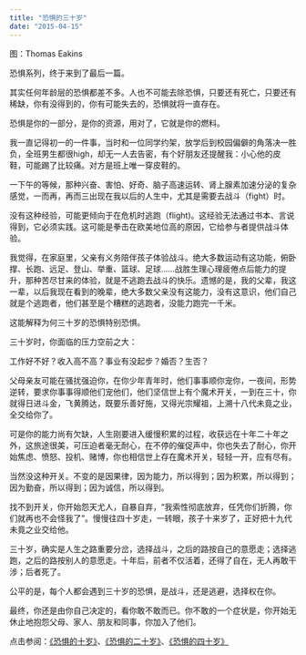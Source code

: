 ```yaml
---
title: "恐惧的三十岁"
date: "2015-04-15"
---
```


图：Thomas Eakins

恐惧系列，终于来到了最后一篇。

其实任何年龄层的恐惧都差不多。人也不可能去除恐惧，只要还有死亡，只要还有稀缺，你有没得到的，你有可能失去的，恐惧就将一直存在。

恐惧是你的一部分，是你的资源，用对了，它就是你的燃料。

我一直记得初一的一件事，当时和一位同学约架，放学后到校园偏僻的角落决一胜负，全班男生都很high，却无一人去告密，有个好朋友还提醒我：小心他的皮鞋，可能踢了比较痛。对方是班上唯一穿皮鞋的。

一下午的等候，那种兴奋、害怕、好奇、脑子高速运转、肾上腺素加速分泌的复杂感觉，一而再，再而三出现在我以后的人生中，尤其是需要去战斗（fight）时。

没有这种经验，可能更倾向于在危机时逃跑（flight)。这经验无法通过书本、言说得到，它必须实践。这可能是拳击在欧美地位高的原因，它给参与者提供战斗体验。

我觉得，在家庭里，父亲有义务陪伴孩子体验战斗。绝大多数运动有这功能，俯卧撑、长跑、远足、登山、举重、篮球、足球……战胜生理心理疲倦点后能力的提升，那种苦尽甘来的体验，就是不逃跑去战斗的快乐。遗憾的是，我的父辈，我这一辈，以后我现在看到的晚辈，绝大多数父亲没有这能力，没有这意识，他们自己就是个逃跑者，他们甚至是个糟糕的逃跑者，没能力跑完一千米。

这能解释为何三十岁的恐惧特别恐惧。

三十岁时，你面临的压力空前之大：

工作好不好？收入高不高？事业有没起步？婚否？生否？

父母亲友可能在骚扰强迫你，在你少年青年时，他们事事顺你宠你，一夜间，形势逆转，要求你事事得顺他们宠他们，他们坚信世上有个魔术开关，一到在三十，你就得日进斗金，飞黄腾达，既要乐善好施，又得光宗耀祖，上溯十八代未竟之业，全交给你了。

可是你的能力尚有欠缺，人生刚要进入缓慢积累的过程，收获远在十年二十年之外，这旅途很美，可压迫者毫无耐心，在不停的催促声中，你也失去了耐心，你开始焦虑、愤怒、投机、赌博，你也相信世上存在魔术开关，轻轻一开，应有尽有。

当然没这种开关。不变的是因果律，因为能力，所以得到；因为积累，所以得到；因为勤奋，所以得到；因为诚信，所以得到。

找不到开关，你开始怨天尤人，自暴自弃，“我索性彻底放弃，任凭你们折腾，你们就再也不会怪我了”。慢慢往四十岁走，一转眼，孩子十来岁了，正好把十九代未竟之业交给他。

三十岁，确实是人生之路重要分岔，选择战斗，之后的路按自己的意愿走；选择逃跑，之后的路按别人的意愿走。十年后，前者不仅活着，还得了自在，无人再敢干涉；后者死了。

公平的是，每个人都会遇到三十岁的恐惧，是战斗，还是逃避，选择权在你。  

最终，你还是由你自己决定的，看你敢不敢而已。你不敢的一个症状是，你开始无休止地抱怨父母、家人、朋友和同事，你加入了他们。

点击参阅：[《恐惧的十岁》](http://mp.weixin.qq.com/s?__biz=MjM5NDU0Mjk2MQ==&mid=205721432&idx=1&sn=4dc2dc086beb9ff8267deba81ab0b0fc&scene=21#wechat_redirect)、[《恐惧的二十岁》](http://mp.weixin.qq.com/s?__biz=MjM5NDU0Mjk2MQ==&mid=205694537&idx=1&sn=bb62fae3e727dda43a13af51a8b13bac&scene=21#wechat_redirect)、[《恐惧的四十岁》](http://mp.weixin.qq.com/s?__biz=MjM5NDU0Mjk2MQ==&mid=205667716&idx=1&sn=e678db15e28e57da8d9e5d5e3d72ed60&scene=21#wechat_redirect)

